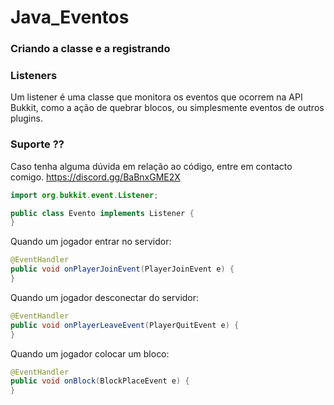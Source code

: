# Java_Eventos

### Criando a classe e a registrando
### Listeners
Um listener é uma classe que monitora os eventos que ocorrem na API Bukkit, como a ação de quebrar blocos, ou simplesmente eventos de outros plugins. 
### Suporte ??
Caso tenha alguma dúvida em relação ao código, entre em contacto comigo. https://discord.gg/BaBnxGME2X
```java
import org.bukkit.event.Listener;

public class Evento implements Listener {
}
```

Quando um jogador entrar no servidor:
```java
@EventHandler
public void onPlayerJoinEvent(PlayerJoinEvent e) {
}
```

Quando um jogador desconectar do servidor:
```java
@EventHandler
public void onPlayerLeaveEvent(PlayerQuitEvent e) {
}
```
Quando um jogador colocar um bloco:
```java
@EventHandler
public void onBlock(BlockPlaceEvent e) {
}
```
